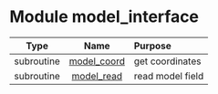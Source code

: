 # Module model_interface

| Type | Name | Purpose |
| :--: | :--: | :---------- |
| subroutine | [model_coord](https://github.com/benjaminmenetrier/bump/tree/master/src/model_interface.F90#L35) | get coordinates |
| subroutine | [model_read](https://github.com/benjaminmenetrier/bump/tree/master/src/model_interface.F90#L76) | read model field |
